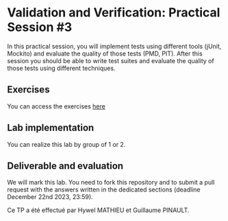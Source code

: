 # Validation and Verification: Practical Session #3

In this practical session, you will implement tests using different tools (jUnit, Mockito) and evaluate the quality of those tests (PMD, PIT).
After this session you should be able to write test suites and evaluate the quality of those tests using different techniques.

## Exercises

You can access the exercises [here](sujet.md)

## Lab implementation

You can realize this lab by group of 1 or 2. 

## Deliverable and evaluation

We will mark this lab. You need to fork this repository and to submit a pull request with the answers written in the dedicated sections (deadline December 22nd 2023, 23:59).


Ce TP a été effectué par Hywel MATHIEU et Guillaume PINAULT.